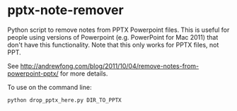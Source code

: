 pptx-note-remover
=================

Python script to remove notes from PPTX Powerpoint files. This is useful for people using versions of Powerpoint (e.g. PowerPoint for Mac 2011) that don't have this functionality. Note that this only works for PPTX files, not PPT.

See http://andrewfong.com/blog/2011/10/04/remove-notes-from-powerpoint-pptx/ for more details.

To use on the command line:

```
python drop_pptx_here.py DIR_TO_PPTX
```

